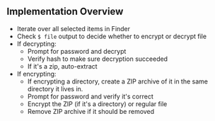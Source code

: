 ## Implementation Overview

- Iterate over all selected items in Finder
- Check `$ file` output to decide whether to encrypt or decrypt file
- If decrypting:
	* Prompt for password and decrypt
	* Verify hash to make sure decryption succeeded
	* If it's a zip, auto-extract
- If encrypting:
    * If encrypting a directory, create a ZIP archive of it in the same directory it lives in.
	* Prompt for password and verify it's correct
	* Encrypt the ZIP (if it's a directory) or regular file
	* Remove ZIP archive if it should be removed
